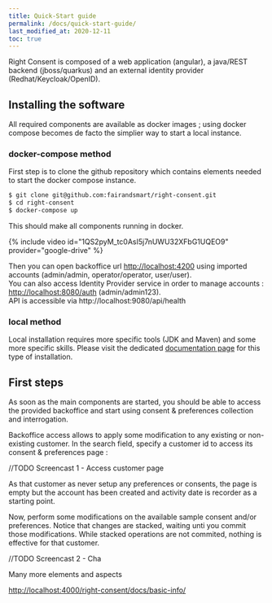```yaml
---
title: Quick-Start guide
permalink: /docs/quick-start-guide/
last_modified_at: 2020-12-11
toc: true
---
```


Right Consent is composed of a web application (angular), 
a java/REST backend (jboss/quarkus) and an external identity provider (Redhat/Keycloak/OpenID).

## Installing the software

All required components are available as docker images ; using docker compose becomes de facto the simplier way to start a local instance.

### docker-compose method

First step is to clone the github repository which contains elements needed to start the docker compose instance.

```bash
$ git clone git@github.com:fairandsmart/right-consent.git
$ cd right-consent
$ docker-compose up
```

This should make all components running in docker.

{% include video id="1QS2pyM_tc0AsI5j7nUWU32XFbG1UQEO9" provider="google-drive" %}

Then you can open backoffice url <http://localhost:4200> using imported accounts (admin/admin, operator/operator, user/user).  
You can also access Identity Provider service in order to manage accounts : <http://localhost:8080/auth> (admin/admin123).  
API is accessible via http://localhost:9080/api/health


### local method

Local installation requires more specific tools (JDK and Maven) and some more specific skills. Please visit the dedicated [documentation page](../installation/) for this type of installation.


## First steps

As soon as the main components are started, you should be able to access the provided backoffice and start using consent & preferences collection and interrogation. 

Backoffice access allows to apply some modification to any existing or non-existing customer. In the search field, specify a customer id to access its consent & preferences page :

//TODO Screencast 1 - Access customer page

As that customer as never setup any preferences or consents, the page is empty but the account has been created and activity date is recorder as a starting point.

Now, perform some modifications on the available sample consent and/or preferences. Notice that changes are stacked, waiting unti you commit those modifications. While stacked operations
are not commited, nothing is effective for that customer. 

//TODO Screencast 2 - Cha

Many more elements and aspects

<http://localhost:4000/right-consent/docs/basic-info/>




